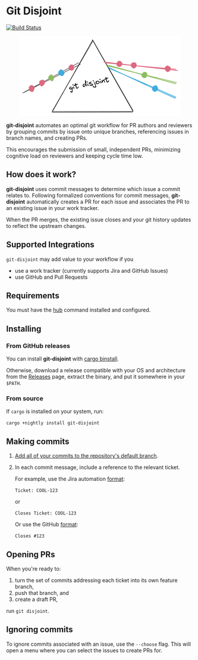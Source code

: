 # Git Disjoint

[![Build Status]](https://github.com/EricCrosson/git-disjoint/actions/workflows/release.yml)

[build status]: https://github.com/EricCrosson/git-disjoint/actions/workflows/release.yml/badge.svg?event=push

<p align="center">
  <img src="https://github.com/EricCrosson/git-disjoint/blob/master/assets/logo.png?raw=true" alt="alt-text"/>
</p>

**git-disjoint** automates an optimal git workflow for PR authors and reviewers
by grouping commits by issue onto unique branches, referencing issues in
branch names, and creating PRs.

This encourages the submission of small, independent PRs, minimizing cognitive
load on reviewers and keeping cycle time low.

## How does it work?

**git-disjoint** uses commit messages to determine which issue a commit relates
to. Following formalized conventions for commit messages, **git-disjoint**
automatically creates a PR for each issue and associates the PR to an existing
issue in your work tracker.

When the PR merges, the existing issue closes and your git history updates to
reflect the upstream changes.

## Supported Integrations

`git-disjoint` may add value to your workflow if you

- use a work tracker (currently supports Jira and GitHub Issues)
- use GitHub and Pull Requests

## Requirements

You must have the [hub] command installed and configured.

[hub]: https://github.com/github/hub

## Installing

### From GitHub releases

You can install **git-disjoint** with [cargo binstall].

Otherwise, download a release compatible with your OS and architecture from the
[Releases] page, extract the binary, and put it somewhere in your `$PATH`.

[cargo binstall]: https://github.com/cargo-bins/cargo-binstall
[releases]: https://github.com/EricCrosson/git-disjoint/releases/latest

### From source

If `cargo` is installed on your system, run:

```
cargo +nightly install git-disjoint
```

## Making commits

1. [Add all of your commits to the repository's default branch][workflow].

1. In each commit message, include a reference to the relevant ticket.

   For example, use the Jira automation [format][jira]:

   ```
   Ticket: COOL-123
   ```

   or

   ```
   Closes Ticket: COOL-123
   ```

   Or use the GitHub [format][gh]:

   ```
   Closes #123
   ```

   [jira]: https://support.atlassian.com/jira-software-cloud/docs/reference-issues-in-your-development-work/
   [gh]: https://github.blog/2013-01-22-closing-issues-via-commit-messages/

## Opening PRs

When you're ready to:

1. turn the set of commits addressing each ticket into its own feature branch,
1. push that branch, and
1. create a draft PR,

run `git disjoint`.

[workflow]: https://drewdevault.com/2020/04/06/My-weird-branchless-git-workflow.html

## Ignoring commits

To ignore commits associated with an issue, use the `--choose` flag. This will
open a menu where you can select the issues to create PRs for.
